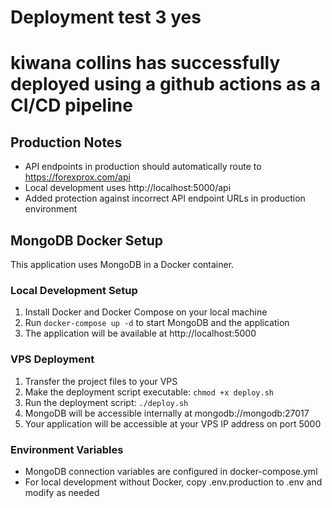 # Deployment test 3 yes
# kiwana collins has successfully deployed using a github actions as a CI/CD pipeline

## Production Notes
- API endpoints in production should automatically route to https://forexprox.com/api
- Local development uses http://localhost:5000/api
- Added protection against incorrect API endpoint URLs in production environment

## MongoDB Docker Setup
This application uses MongoDB in a Docker container.

### Local Development Setup
1. Install Docker and Docker Compose on your local machine
2. Run `docker-compose up -d` to start MongoDB and the application
3. The application will be available at http://localhost:5000

### VPS Deployment
1. Transfer the project files to your VPS
2. Make the deployment script executable: `chmod +x deploy.sh`
3. Run the deployment script: `./deploy.sh`
4. MongoDB will be accessible internally at mongodb://mongodb:27017
5. Your application will be accessible at your VPS IP address on port 5000

### Environment Variables
- MongoDB connection variables are configured in docker-compose.yml
- For local development without Docker, copy .env.production to .env and modify as needed


